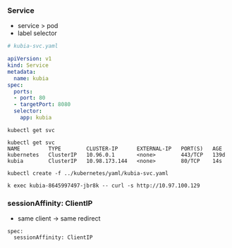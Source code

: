 ### Service
- service > pod
- label selector
```yaml
# kubia-svc.yaml

apiVersion: v1
kind: Service
metadata:
  name: kubia
spec:
  ports:
  - port: 80
  - targetPort: 8080
  selector:
    app: kubia
```

```shell
kubectl get svc
```
```
kubectl get svc
NAME         TYPE        CLUSTER-IP      EXTERNAL-IP   PORT(S)   AGE
kubernetes   ClusterIP   10.96.0.1       <none>        443/TCP   139d
kubia        ClusterIP   10.98.173.144   <none>        80/TCP    14s
```

```shell
kubectl create -f ../kubernetes/yaml/kubia-svc.yaml
```

```shell
k exec kubia-8645997497-jbr8k -- curl -s http://10.97.100.129
```

### sessionAffinity: ClientIP
- same client -> same redirect
```
spec:
  sessionAffinity: ClientIP
``` 
